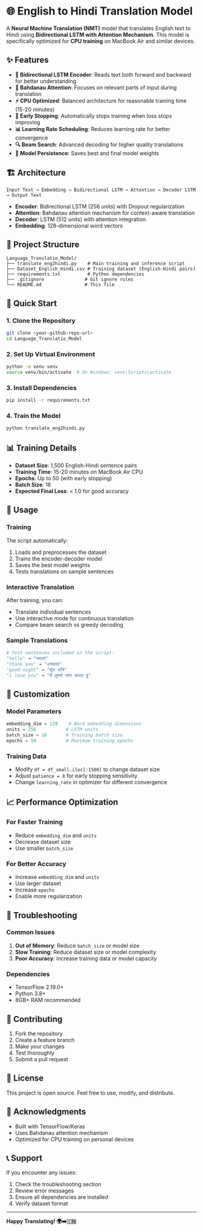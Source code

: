 # 🌐 English to Hindi Translation Model

A **Neural Machine Translation (NMT)** model that translates English text to Hindi using **Bidirectional LSTM with Attention Mechanism**. This model is specifically optimized for **CPU training** on MacBook Air and similar devices.

## ✨ Features

- **🔄 Bidirectional LSTM Encoder**: Reads text both forward and backward for better understanding
- **🎯 Bahdanau Attention**: Focuses on relevant parts of input during translation
- **⚡ CPU Optimized**: Balanced architecture for reasonable training time (15-20 minutes)
- **🚀 Early Stopping**: Automatically stops training when loss stops improving
- **📊 Learning Rate Scheduling**: Reduces learning rate for better convergence
- **🔍 Beam Search**: Advanced decoding for higher quality translations
- **💾 Model Persistence**: Saves best and final model weights

## 🏗️ Architecture

```
Input Text → Embedding → Bidirectional LSTM → Attention → Decoder LSTM → Output Text
```

- **Encoder**: Bidirectional LSTM (256 units) with Dropout regularization
- **Attention**: Bahdanau attention mechanism for context-aware translation
- **Decoder**: LSTM (512 units) with attention integration
- **Embedding**: 128-dimensional word vectors

## 📁 Project Structure

```
Language_Translatio_Model/
├── translate_eng2hindi.py    # Main training and inference script
├── Dataset_English_Hindi.csv # Training dataset (English-Hindi pairs)
├── requirements.txt          # Python dependencies
├── .gitignore               # Git ignore rules
└── README.md                # This file
```

## 🚀 Quick Start

### 1. Clone the Repository
```bash
git clone <your-github-repo-url>
cd Language_Translatio_Model
```

### 2. Set Up Virtual Environment
```bash
python -m venv venv
source venv/bin/activate  # On Windows: venv\Scripts\activate
```

### 3. Install Dependencies
```bash
pip install -r requirements.txt
```

### 4. Train the Model
```bash
python translate_eng2hindi.py
```

## 📊 Training Details

- **Dataset Size**: 1,500 English-Hindi sentence pairs
- **Training Time**: 15-20 minutes on MacBook Air CPU
- **Epochs**: Up to 50 (with early stopping)
- **Batch Size**: 16
- **Expected Final Loss**: < 1.0 for good accuracy

## 🎯 Usage

### Training
The script automatically:
1. Loads and preprocesses the dataset
2. Trains the encoder-decoder model
3. Saves the best model weights
4. Tests translations on sample sentences

### Interactive Translation
After training, you can:
- Translate individual sentences
- Use interactive mode for continuous translation
- Compare beam search vs greedy decoding

### Sample Translations
```python
# Test sentences included in the script:
"hello" → "नमस्ते"
"thank you" → "धन्यवाद"
"good night" → "शुभ रात्रि"
"i love you" → "मैं तुमसे प्यार करता हूं"
```

## 🔧 Customization

### Model Parameters
```python
embedding_dim = 128    # Word embedding dimensions
units = 256           # LSTM units
batch_size = 16       # Training batch size
epochs = 50           # Maximum training epochs
```

### Training Data
- Modify `df = df_small.iloc[:1500]` to change dataset size
- Adjust `patience = 8` for early stopping sensitivity
- Change `learning_rate` in optimizer for different convergence

## 📈 Performance Optimization

### For Faster Training
- Reduce `embedding_dim` and `units`
- Decrease dataset size
- Use smaller `batch_size`

### For Better Accuracy
- Increase `embedding_dim` and `units`
- Use larger dataset
- Increase `epochs`
- Enable more regularization

## 🐛 Troubleshooting

### Common Issues
1. **Out of Memory**: Reduce `batch_size` or model size
2. **Slow Training**: Reduce dataset size or model complexity
3. **Poor Accuracy**: Increase training data or model capacity

### Dependencies
- TensorFlow 2.19.0+
- Python 3.8+
- 8GB+ RAM recommended

## 🤝 Contributing

1. Fork the repository
2. Create a feature branch
3. Make your changes
4. Test thoroughly
5. Submit a pull request

## 📝 License

This project is open source. Feel free to use, modify, and distribute.

## 🙏 Acknowledgments

- Built with TensorFlow/Keras
- Uses Bahdanau attention mechanism
- Optimized for CPU training on personal devices

## 📞 Support

If you encounter any issues:
1. Check the troubleshooting section
2. Review error messages
3. Ensure all dependencies are installed
4. Verify dataset format

---

**Happy Translating! 🌍➡️🇮🇳**

